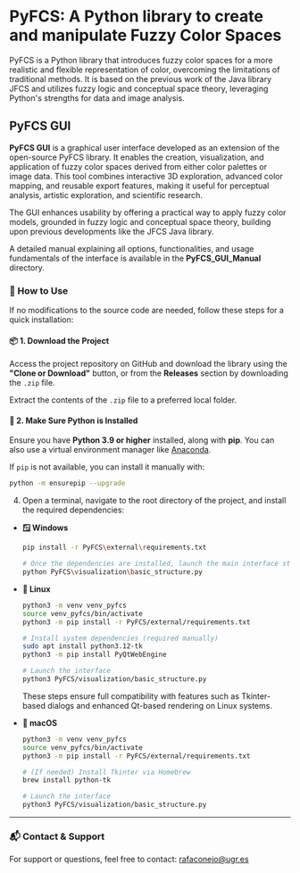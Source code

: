 # PyFCS: A Python library to create and manipulate Fuzzy Color Spaces
PyFCS is a Python library that introduces fuzzy color spaces for a more realistic and flexible representation of color, overcoming the limitations of traditional methods. It is based on the previous work of the Java library JFCS and utilizes fuzzy logic and conceptual space theory, leveraging Python's strengths for data and image analysis.


## PyFCS GUI
**PyFCS GUI** is a graphical user interface developed as an extension of the open-source PyFCS library. It enables the creation, visualization, and application of fuzzy color spaces derived from either color palettes or image data. This tool combines interactive 3D exploration, advanced color mapping, and reusable export features, making it useful for perceptual analysis, artistic exploration, and scientific research.

The GUI enhances usability by offering a practical way to apply fuzzy color models, grounded in fuzzy logic and conceptual space theory, building upon previous developments like the JFCS Java library.

A detailed manual explaining all options, functionalities, and usage fundamentals of the interface is available in the **PyFCS_GUI_Manual** directory.

### 🔧 How to Use

If no modifications to the source code are needed, follow these steps for a quick installation:

#### 📦 1. Download the Project

Access the project repository on GitHub and download the library using the **"Clone or Download"** button, or from the **Releases** section by downloading the `.zip` file.

Extract the contents of the `.zip` file to a preferred local folder.

#### 🐍 2. Make Sure Python is Installed

Ensure you have **Python 3.9 or higher** installed, along with **pip**. You can also use a virtual environment manager like [Anaconda](https://www.anaconda.com/).

If `pip` is not available, you can install it manually with:

  ```bash
  python -m ensurepip --upgrade
  ```

4. Open a terminal, navigate to the root directory of the project, and install the required dependencies:

  - **🪟 Windows**
    ```bash
    pip install -r PyFCS\external\requirements.txt

    # Once the dependencies are installed, launch the main interface structure by executing:
    python PyFCS\visualization\basic_structure.py
    ```

  - **🐧 Linux**
    ```bash
    python3 -m venv venv_pyfcs
    source venv_pyfcs/bin/activate
    python3 -m pip install -r PyFCS/external/requirements.txt

    # Install system dependencies (required manually)
    sudo apt install python3.12-tk
    python3 -m pip install PyQtWebEngine

    # Launch the interface
    python3 PyFCS/visualization/basic_structure.py
    ```

    These steps ensure full compatibility with features such as Tkinter-based dialogs and enhanced Qt-based rendering on Linux systems.

  - **🍎 macOS**
    ```bash
    python3 -m venv venv_pyfcs
    source venv_pyfcs/bin/activate
    python3 -m pip install -r PyFCS/external/requirements.txt

    # (If needed) Install Tkinter via Homebrew
    brew install python-tk

    # Launch the interface
    python3 PyFCS/visualization/basic_structure.py
    ```



---

### 📬 Contact & Support
For support or questions, feel free to contact: rafaconejo@ugr.es
